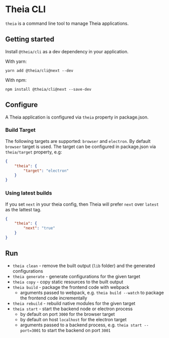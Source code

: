 # Theia CLI

`theia` is a command line tool to manage Theia applications.

## Getting started

Install `@theia/cli` as a dev dependency in your application.

With yarn:

    yarn add @theia/cli@next --dev

With npm:

    npm install @theia/cli@next --save-dev

## Configure

A Theia application is configured via `theia` property in package.json.

### Build Target

The following targets are supported: `browser` and `electron`. By default `browser` target is used.
The target can be configured in package.json via `theia/target` property, e.g:

```json
{
    "theia": {
        "target": "electron"
    }
}
```

### Using latest builds

If you set `next` in your theia config, then Theia will prefer `next` over `latest` as the lattest tag.

```json
{
    "theia": {
        "next": "true"
    }
}
```

## Run

- `theia clean` - remove the built output (`lib` folder) and the generated configurations
- `theia generate` - generate configurations for the given target
- `theia copy` - copy static resources to the built output
- `theia build` - package the frontend code with webpack
    - arguments passed to webpack, e.g. `theia build --watch` to package the frontend code incrementally
- `theia rebuild` - rebuild native modules for the given target
- `theia start` - start the backend node or electron process
    - by default on port `3000` for the browser target
    - by default on host `localhost` for the electron target
    - arguments passed to a backend process, e.g. `theia start --port=3001` to start the backend on port `3001`
